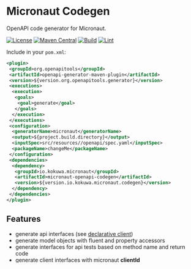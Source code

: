 # Micronaut Codegen

OpenAPI code generator for Micronaut.

[![License](https://img.shields.io/github/license/kokuwaio/micronaut-openapi-codegen.svg?label=License)](https://github.com/kokuwaio/micronaut-openapi-codegen/blob/main/LICENSE)
[![Maven Central](https://img.shields.io/maven-central/v/io.kokuwa.micronaut/micronaut-openapi-codegen.svg?label=Maven%20Central)](https://search.maven.org/search?q=g:%22io.kokuwa.micronaut%22%20AND%20a:%22micronaut-openapi-codegen%22)
[![Build](https://img.shields.io/github/workflow/status/kokuwaio/micronaut-openapi-codegen/Build?label=Build)](https://github.com/kokuwaio/micronaut-openapi-codegen/actions/workflows/build.yaml)
[![Lint](https://img.shields.io/github/workflow/status/kokuwaio/micronaut-openapi-codegen/CI/main?label=CI)](https://github.com/kokuwaio/micronaut-openapi-codegen/actions/workflows/ci.yaml)

Include in your `pom.xml`:

```xml
<plugin>
 <groupId>org.openapitools</groupId>
 <artifactId>openapi-generator-maven-plugin</artifactId>
 <version>${version.org.openapitools.generator}</version>
 <executions>
  <execution>
   <goals>
    <goal>generate</goal>
   </goals>
  </execution>
 </executions>
 <configuration>
  <generatorName>micronaut</generatorName>
  <output>${project.build.directory}</output>
  <inputSpec>src/resources//openapi/spec.yaml</inputSpec>
  <packageName>changeMe</packageName>
 </configuration>
 <dependencies>
  <dependency>
   <groupId>io.kokuwa.micronaut</groupId>
   <artifactId>micronaut-openapi-codegen</artifactId>
   <version>${version.io.kokuwa.micronaut.codegen}</version>
  </dependency>
 </dependencies>
</plugin>
```

## Features

* generate api interfaces (see [declarative client](https://docs.micronaut.io/latest/guide/index.html#clientAnnotation))
* generate model objects with fluent and property accessors
* generate interfaces for api tests based on method name and return code
* generate client interfaces with micronaut **clientId**
* add validation annotations

### Config options

* clientId: id for generated clients (if no client id is provided no interface will be generated)
* introspected: add `@io.micronaut.core.annotation.Introspected` to models (default `true`)
* dateTimeRelaxed: add type registrar for relaxed time converter (default `true`)
* useBeanValidation: generate validation annotations (default `true`)
* useGenericResponse: return generic container or specific model, e.g. `Model` vs. `HttpResponse<Model>` (default `true`)
* useOptional: optional parameters are generated as `java.util.Optional` (default `true`)
* openApiNullable: add container `JsonNullable` to model objects that are nullable (default `true`)
* supportAsync: use reactivex return types, see [Reactive HTTP Request Processing](https://docs.micronaut.io/latest/guide/index.html#reactiveServer)
* pagable: generate provider for pagable (default `false`)

For examples see [integration tests](src/it).

### Null handling and default values

Jackson Inclusions:

* `required=true` & `nullable=false`: `JsonInclude.ALWAYS`
* `required=true` & `nullable=true`: `JsonInclude.ALWAYS`
* `required=false` & `nullable=false`: `JsonInclude.NON_ABSENT`
* `required=false` & `nullable=true`: `JsonInclude.NON_NULL`

Container (array/map):

* `required=true` & `nullable=false`: empty containers are set as default value
* `required=true` & `nullable=true`:  containers have no default value
* `required=false` & `nullable=false`: containers have no default value
* `required=false` & `nullable=true`: containers have no default value

If `jacksonDatabindNullable=true` is configured always `JsonNullable.undefined()` is set.

Do not forget to add the dependency to `pom.xml`:

```xml
<dependency>
 <groupId>org.openapitools</groupId>
 <artifactId>jackson-databind-nullable</artifactId>
 <version>0.2.2</version>
</dependency>
```

And register [Jackson Module](https://github.com/OpenAPITools/jackson-databind-nullable):

```java
@Factory
public class ApplicationFactory {

 @Singleton
 JsonNullableModule jsonNullableModule() {
  return new JsonNullableModule();
 }
}
```

### Not supported

* no project (e.g. `pom.xml`) is generated, only interfaces to implement
* no support for java <11

## Build & Release

### Test

Run single test:

```sh
mvn verify -Dinvoker.parallelThreads=1 -Dinvoker.streamLogs=true -Dinvoker.test=basic
```

### Dependency updates

Display dependency updates:

```sh
mvn versions:display-property-updates -U
```

Update dependencies:

```sh
mvn versions:update-properties
```

### Release locally

Run:

```sh
mvn release:prepare release:perform release:clean -B
```
